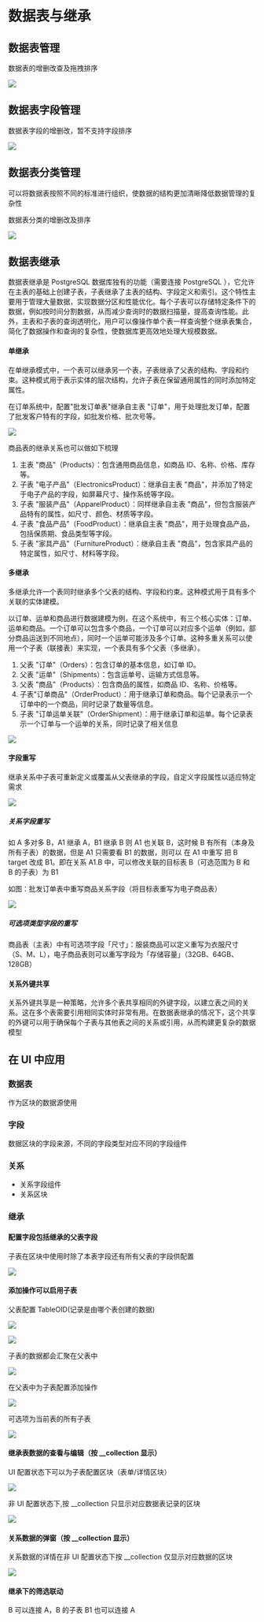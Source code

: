 # 数据表与继承

## 数据表管理

数据表的增删改查及拖拽排序

![](./static/OYC6b09tEor0E6x5WTXc5FjvnIc.gif)

## 数据表字段管理

数据表字段的增删改，暂不支持字段排序

![](./static/R35gbnMFjolgS9xfO9wczmXmnG0.gif)

## 数据表分类管理

可以将数据表按照不同的标准进行组织，使数据的结构更加清晰降低数据管理的复杂性

数据表分类的增删改及排序

![](./static/WPoJbqedXozxb0xAQP3cKghzn8d.gif)

## 数据表继承

数据表继承是 PostgreSQL 数据库独有的功能（需要连接 PostgreSQL ），它允许在主表的基础上创建子表，子表继承了主表的结构、字段定义和索引。这个特性主要用于管理大量数据，实现数据分区和性能优化。每个子表可以存储特定条件下的数据，例如按时间分割数据，从而减少查询时的数据扫描量，提高查询性能。此外，主表和子表的查询透明化，用户可以像操作单个表一样查询整个继承表集合，简化了数据操作和查询的复杂性，使数据库更高效地处理大规模数据。

#### 单继承

在单继承模式中，一个表可以继承另一个表，子表继承了父表的结构、字段和约束。这种模式用于表示实体的层次结构，允许子表在保留通用属性的同时添加特定属性。

在订单系统中，配置"批发订单表"继承自主表 "订单"，用于处理批发订单，配置了批发客户特有的字段，如批发价格、批次号等。

![](./static/WNA9beotVoYfLqxfBsVcchhvn9y.gif)

商品表的继承关系也可以做如下梳理

1. 主表 "商品"（Products）：包含通用商品信息，如商品 ID、名称、价格、库存等。
2. 子表 "电子产品"（ElectronicsProduct）：继承自主表 "商品"，并添加了特定于电子产品的字段，如屏幕尺寸、操作系统等字段。
3. 子表 "服装产品"（ApparelProduct）：同样继承自主表 "商品"，但包含服装产品特有的属性，如尺寸、颜色、材质等字段。
4. 子表 "食品产品"（FoodProduct）：继承自主表 "商品"，用于处理食品产品，包括保质期、食品类型等字段。
5. 子表 "家具产品"（FurnitureProduct）：继承自主表 "商品"，包含家具产品的特定属性，如尺寸、材料等字段。

#### 多继承

多继承允许一个表同时继承多个父表的结构、字段和约束。这种模式用于具有多个关联的实体建模。

以订单、运单和商品进行数据建模为例，在这个系统中，有三个核心实体：订单、运单和商品。一个订单可以包含多个商品，一个订单可以对应多个运单（例如，部分商品运送到不同地点），同时一个运单可能涉及多个订单。这种多重关系可以使用一个子表（联接表）来实现，一个表具有多个父表（多继承）。

1. 父表 "订单"（Orders）：包含订单的基本信息，如订单 ID。
2. 父表 "运单"（Shipments）：包含运单号、运输方式信息等。
3. 父表 "商品"（Products）：包含商品的属性，如商品 ID、名称、价格等。
4. 子表"订单商品"（OrderProduct）：用于继承订单和商品。每个记录表示一个订单中的一个商品，同时记录了数量等信息。
5. 子表 "订单运单关联"（OrderShipment）：用于继承订单和运单。每个记录表示一个订单与一个运单的关系，同时记录了相关信息

![](./static/HjXmbyAndo07izxp9AQcA5YSnyd.gif)

#### 字段重写

继承关系中子表可重新定义或覆盖从父表继承的字段，自定义字段属性以适应特定需求

![](./static/EUynbO9QPo1iHpxQxwXcYyTLnMf.gif)

##### 关系字段重写

如 A 多对多 B，A1 继承 A，B1 继承 B
则 A1 也关联 B，这时候 B 有所有（本身及所有子表）的数据，但是 A1 只需要看 B1 的数据，则可以 在 A1 中重写 把 B target 改成 B1。即在关系 A1.B 中，可以修改关联的目标表 B（可选范围为 B 和 B 的子表）为 B1

如图：批发订单表中重写商品关系字段（将目标表重写为电子商品表）

![](./static/L6vtbzAUAoxNn6xNwDkcveQenPg.gif)

##### 可选项类型字段的重写

商品表（主表）中有可选项字段「尺寸」：服装商品可以定义重写为衣服尺寸（S、M、L），电子商品表则可以重写字段为「存储容量」（32GB、64GB、128GB）

#### 关系外键共享

关系外键共享是一种策略，允许多个表共享相同的外键字段，以建立表之间的关系。这在多个表需要引用相同实体时非常有用。在数据表继承的情况下，这个共享的外键可以用于确保每个子表与其他表之间的关系或引用，从而构建更复杂的数据模型

## 在 UI 中应用

### 数据表

作为区块的数据源使用

### 字段

数据区块的字段来源，不同的字段类型对应不同的字段组件

### 关系

- 关系字段组件
- 关系区块

### 继承

#### 配置字段包括继承的父表字段

子表在区块中使用时除了本表字段还有所有父表的字段供配置

![](./static/TkNGb5tLRoY7JVxjlIrc9Ol3njd.png)

#### 添加操作可以启用子表

父表配置 TableOID(记录是由哪个表创建的数据)

![](./static/X8RTbD6FPodn1dxk3OscieZrnie.png)

![](./static/UPPCbpZb5oU9Frxyc0JcIzbhn1b.gif)

子表的数据都会汇聚在父表中

![](./static/PM70bxBbDo14KcxYke1cl6GQn9S.gif)

在父表中为子表配置添加操作

![](./static/JgMZbj7izo2Ugex8vKmc6fTzntb.gif)

可选项为当前表的所有子表

![](./static/A8yMbUDaSo9zWpxs2Dncrqwjn9e.png)

#### 继承表数据的查看与编辑（按 \_\_collection 显示）

UI 配置状态下可以为子表配置区块（表单/详情区块）

![](./static/BBPvbjjv0or01vx1SzBcXtN9n9f.png)

非 UI 配置状态下,按 \_\_collection 只显示对应数据表记录的区块

![](./static/Dpmeb5HinokF1Pxfu0BcAmgOnfd.gif)

#### 关系数据的弹窗（按 \_\_collection 显示）

关系数据的详情在非 UI 配置状态下按 \_\_collection 仅显示对应数据的区块

![](./static/PQKrbFbmUoYcX6xS6d7c8Enun4a.gif)

#### 继承下的筛选联动

B 可以连接 A，B 的子表 B1 也可以连接 A
